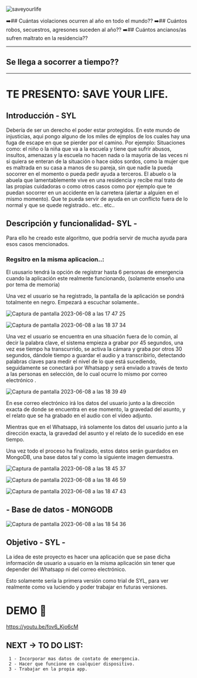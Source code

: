 
![saveyourlife](https://github.com/Ironhack-Data-Madrid-Abril-2023/w8-final_project/assets/125477881/a9421019-bdf9-45d2-b747-a70c91078d69)







➡️## Cuántas violaciones ocurren al año en todo el mundo??
➡️## Cuántos robos, secuestros, agresones suceden al año??
➡️## Cuántos ancianos/as sufren maltrato en la residencia??





******************************************************

## Se llega a socorrer a tiempo??

******************************************************


# TE PRESENTO: SAVE YOUR LIFE. 


## Introducción - SYL 


Debería de ser un derecho el poder estar protegidos. En este mundo de injusticias, aqui pongo alguno de los miles de ejmplos de los cuales hay una fuga de escape en que se pierder por el camino. Por ejemplo: Situaciones como: el niño o la niña que va a la escuela y tiene que sufrir abusos, insultos, amenazas y la escuela no hacen nada o la mayoria de las veces ni si quiera se enteran de la situación o hace oidos sordos, como la mujer que es maltrada en su casa a manos de su pareja, sin que nadie la pueda socorrer en el momento o pueda pedir ayuda a terceros. El abuelo o la abuela que lamentablemente vive en una residencia y recibe mal trato de las propias cuidadoras o como otros casos como por ejemplo que te puedan socorrer en un accidente en la carretera (alertar a alguien en el mismo momento). Que te pueda servir de ayuda en un conflicto fuera de lo normal y que se quede registrado.. etc.. etc..


## Descripción y funcionalidad- SYL -

Para ello he creado este algoritmo, que podría servir de mucha ayuda para esos casos mencionados.

### Regsitro en la misma aplicacion..:

El ususario tendrá la opción de registrar hasta 6 personas de emergencia cuando la aplicación este realmente funcionando, (solamente enseño una por tema de memoria)

Una vez el usuario se ha registrado, la pantalla de la aplicación se pondrá totalmente en negro. Empezará a escuchar solamente.. 


![Captura de pantalla 2023-06-08 a las 17 47 25](https://github.com/Ironhack-Data-Madrid-Abril-2023/7.4-lab_unsupervised_learning_evaluation/assets/125477881/504cbdfd-17b2-40d4-8b52-2784302c2267)



![Captura de pantalla 2023-06-08 a las 18 37 34](https://github.com/Ironhack-Data-Madrid-Abril-2023/7.4-lab_unsupervised_learning_evaluation/assets/125477881/5778151d-9d5b-40e7-b647-4be598bad4dc)





Una vez el usuario se encuentra en una situación fuera de lo común, al decir la palabra clave, el sistema empieza a grabar por 45 segundos, una vez ese tiempo ha transcurrido, se activa la cámara y graba por otros 30 segundos, dándole tiempo a guardar el audio y a transcribirlo, detectando palabras claves para medir el nivel de lo que está sucediendo, seguidamente se conectará por Whatsapp y será enviado a través de texto a las personas en selección, de lo cual ocurre lo mismo por correo electrónico .


![Captura de pantalla 2023-06-08 a las 18 39 49](https://github.com/Ironhack-Data-Madrid-Abril-2023/7.4-lab_unsupervised_learning_evaluation/assets/125477881/cdfe78db-d1e9-4545-870e-fe14ddba4e12)





En ese correo electrónico irá los datos del usuario junto a la dirección exacta de donde se encuentra en ese momento, la gravedad del asunto, y el relato que se ha grabado en el audio con el video adjunto.

Mientras que en el Whatsapp, irá solamente los datos del usuario junto a la dirección exacta, la gravedad del asunto y el relato de lo sucedido en ese tiempo.


Una vez todo el proceso ha finalizado, estos datos serán guardados en MongoDB, una base datos tal y como la siguiente imagen demuestra.





![Captura de pantalla 2023-06-08 a las 18 45 37](https://github.com/Ironhack-Data-Madrid-Abril-2023/7.4-lab_unsupervised_learning_evaluation/assets/125477881/367ccf3b-095f-4259-b304-278897402b68)




![Captura de pantalla 2023-06-08 a las 18 46 59](https://github.com/Ironhack-Data-Madrid-Abril-2023/7.4-lab_unsupervised_learning_evaluation/assets/125477881/d2ad171d-f18f-427d-9994-7877cca7387d)



![Captura de pantalla 2023-06-08 a las 18 47 43](https://github.com/Ironhack-Data-Madrid-Abril-2023/7.4-lab_unsupervised_learning_evaluation/assets/125477881/a266f330-a9ea-4c18-b1c7-3d09f9a7336a)




## - Base de datos - MONGODB


![Captura de pantalla 2023-06-08 a las 18 54 36](https://github.com/Ironhack-Data-Madrid-Abril-2023/7.4-lab_unsupervised_learning_evaluation/assets/125477881/940603d6-2d23-4360-9bbb-0fd79d4fa4d2)




## Objetivo - SYL -
La idea de este proyecto es hacer una aplicación que se pase dicha información de usuario a usuario en la misma aplicación sin tener que depender del Whatsapp ni del correo electrónico.

Esto solamente sería la primera versión como trial de SYL, para ver realmente como va luciendo y poder trabajar en futuras versiones.

# DEMO  🎥 


https://youtu.be/fov6_Kjo6cM







## NEXT  ->  TO DO LIST:



     1 - Incorporar mas datos de contato de emergencia.
     2 - Hacer que funcione en cualquier dispositivo.
     3 - Trabajar en la propia app.
 
 
 
 
 




